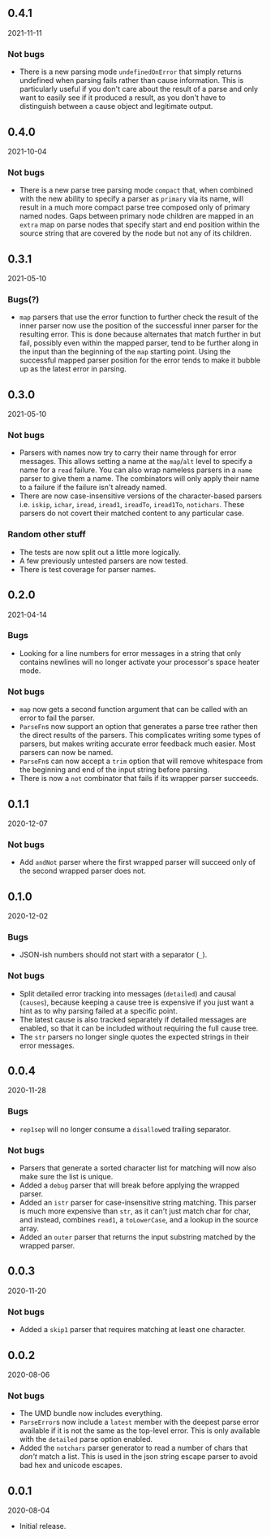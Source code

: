 ## 0.4.1

2021-11-11

### Not bugs

* There is a new parsing mode `undefinedOnError` that simply returns undefined when parsing fails rather than cause information. This is particularly useful if you don't care about the result of a parse and only want to easily see if it produced a result, as you don't have to distinguish between a cause object and legitimate output.

## 0.4.0

2021-10-04

### Not bugs

* There is a new parse tree parsing mode `compact` that, when combined with the new ability to specify a parser as `primary` via its name, will result in a much more compact parse tree composed only of primary named nodes. Gaps between primary node children are mapped in an `extra` map on parse nodes that specify start and end position within the source string that are covered by the node but not any of its children.

## 0.3.1

2021-05-10

### Bugs(?)

* `map` parsers that use the error function to further check the result of the inner parser now use the position of the successful inner parser for the resulting error. This is done because alternates that match further in but fail, possibly even within the mapped parser, tend to be further along in the input than the beginning of the `map` starting point. Using the successful mapped parser position for the error tends to make it bubble up as the latest error in parsing.

## 0.3.0

2021-05-10

### Not bugs

* Parsers with names now try to carry their name through for error messages. This allows setting a name at the `map`/`alt` level to specify a name for a `read` failure. You can also wrap nameless parsers in a `name` parser to give them a name. The combinators will only apply their name to a failure if the failure isn't already named.
* There are now case-insensitive versions of the character-based parsers i.e. `iskip`, `ichar`, `iread`, `iread1`, `ireadTo`, `iread1To`, `notichars`. These parsers do not covert their matched content to any particular case.

### Random other stuff

* The tests are now split out a little more logically.
* A few previously untested parsers are now tested.
* There is test coverage for parser names.

## 0.2.0

2021-04-14

### Bugs

* Looking for a line numbers for error messages in a string that only contains newlines will no longer activate your processor's space heater mode.

### Not bugs

* `map` now gets a second function argument that can be called with an error to fail the parser.
* `ParseFn`s now support an option that generates a parse tree rather then the direct results of the parsers. This complicates writing some types of parsers, but makes writing accurate error feedback much easier. Most parsers can now be named.
* `ParseFn`s can now accept a `trim` option that will remove whitespace from the beginning and end of the input string before parsing.
* There is now a `not` combinator that fails if its wrapper parser succeeds.

## 0.1.1

2020-12-07

### Not bugs

* Add `andNot` parser where the first wrapped parser will succeed only of the second wrapped parser does not.

## 0.1.0

2020-12-02

### Bugs

* JSON-ish numbers should not start with a separator (`_`).

### Not bugs

* Split detailed error tracking into messages (`detailed`) and causal (`causes`), because keeping a cause tree is expensive if you just want a hint as to why parsing failed at a specific point.
* The latest cause is also tracked separately if detailed messages are enabled, so that it can be included without requiring the full cause tree.
* The `str` parsers no longer single quotes the expected strings in their error messages.

## 0.0.4

2020-11-28

### Bugs

* `rep1sep` will no longer consume a `disallow`ed trailing separator.

### Not bugs

* Parsers that generate a sorted character list for matching will now also make sure the list is unique.
* Added a `debug` parser that will break before applying the wrapped parser.
* Added an `istr` parser for case-insensitive string matching. This parser is much more expensive than `str`, as it can't just match char for char, and instead, combines `read1`, a `toLowerCase`, and a lookup in the source array.
* Added an `outer` parser that returns the input substring matched by the wrapped parser.

## 0.0.3

2020-11-20

### Not bugs

* Added a `skip1` parser that requires matching at least one character.

## 0.0.2

2020-08-06

### Not bugs

* The UMD bundle now includes everything.
* `ParseError`s now include a `latest` member with the deepest parse error available if it is not the same as the top-level error. This is only available with the `detailed` parse option enabled.
* Added the `notchars` parser generator to read a number of chars that _don't_ match a list. This is used in the json string escape parser to avoid bad hex and unicode escapes.

## 0.0.1

2020-08-04

* Initial release.
